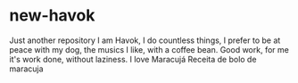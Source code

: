 # new-havok
Just another repository
I am Havok, I do countless things, I prefer to be at peace with my dog, the musics I like, with a coffee bean. Good work, for me it's work done, without laziness. I love Maracujá
Receita de bolo de maracuja

